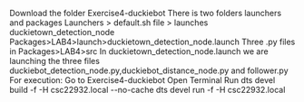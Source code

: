 Download the folder Exercise4-duckiebot
There is two folders launchers and packages
Launchers > default.sh file > launches duckietown_detection_node
Packages>LAB4>launch>duckietown_detection_node.launch
Three .py files in Packages>LAB4>src
In duckietown_detection_node.launch we are launching the three files duckiebot_detection_node.py,duckiebot_distance_node.py and follower.py
For execution:
Go to Exercise4-duckiebot 
Open Terminal
Run 
dts devel build -f -H csc22932.local --no-cache
dts devel run -f -H csc22932.local
